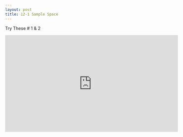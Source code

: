 ```yaml
---
layout: post
title: 12-1 Sample Space
---
```

Try These # 1 & 2
<iframe width="560" height="315" src="https://www.youtube.com/embed/EZodkX8hKk8" frameborder="0" allow="autoplay; encrypted-media" allowfullscreen></iframe>
